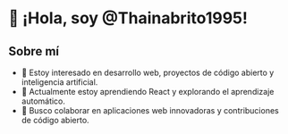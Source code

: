 # 👋 ¡Hola, soy @Thainabrito1995!

## Sobre mí
- 👀 Estoy interesado en desarrollo web, proyectos de código abierto y inteligencia artificial.
- 🌱 Actualmente estoy aprendiendo React y explorando el aprendizaje automático.
- 💞️ Busco colaborar en aplicaciones web innovadoras y contribuciones de código abierto.
  
